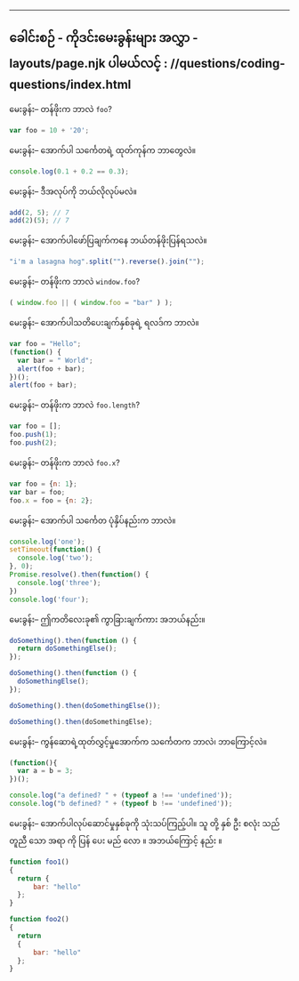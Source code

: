 ***

## ခေါင်းစဉ် - ကိုဒင်းမေးခွန်းများ&#xA;အလွှာ - layouts/page.njk&#xA;ပါမယ်လင့် : //questions/coding-questions/index.html

မေးခွန်း– တန်ဖိုးက ဘာလဲ `foo`?

```javascript
var foo = 10 + '20';
```

မေးခွန်း– အောက်ပါ သင်္ကေတရဲ့ ထုတ်ကုန်က ဘာတွေလဲ။

```javascript
console.log(0.1 + 0.2 == 0.3);
```

မေးခွန်း– ဒီအလုပ်ကို ဘယ်လိုလုပ်မလဲ။

```javascript
add(2, 5); // 7
add(2)(5); // 7
```

မေးခွန်း– အောက်ပါဖော်ပြချက်ကနေ ဘယ်တန်ဖိုးပြန်ရသလဲ။

```javascript
"i'm a lasagna hog".split("").reverse().join("");
```

မေးခွန်း– တန်ဖိုးက ဘာလဲ `window.foo`?

```javascript
( window.foo || ( window.foo = "bar" ) );
```

မေးခွန်း– အောက်ပါသတိပေးချက်နှစ်ခုရဲ့ ရလဒ်က ဘာလဲ။

```javascript
var foo = "Hello";
(function() {
  var bar = " World";
  alert(foo + bar);
})();
alert(foo + bar);
```

မေးခွန်း– တန်ဖိုးက ဘာလဲ `foo.length`?

```javascript
var foo = [];
foo.push(1);
foo.push(2);
```

မေးခွန်း– တန်ဖိုးက ဘာလဲ `foo.x`?

```javascript
var foo = {n: 1};
var bar = foo;
foo.x = foo = {n: 2};
```

မေးခွန်း– အောက်ပါ သင်္ကေတ ပုံနှိပ်နည်းက ဘာလဲ။

```javascript
console.log('one');
setTimeout(function() {
  console.log('two');
}, 0);
Promise.resolve().then(function() {
  console.log('three');
})
console.log('four');
```

မေးခွန်း– ဤကတိလေးခု၏ ကွာခြားချက်ကား အဘယ်နည်း။

```javascript
doSomething().then(function () {
  return doSomethingElse();
});

doSomething().then(function () {
  doSomethingElse();
});

doSomething().then(doSomethingElse());

doSomething().then(doSomethingElse);
```

မေးခွန်း– ကွန်ဆောရဲ့ထုတ်လွှင့်မှုအောက်က သင်္ကေတက ဘာလဲ၊ ဘာကြောင့်လဲ။

```javascript
(function(){
  var a = b = 3;
})();

console.log("a defined? " + (typeof a !== 'undefined'));
console.log("b defined? " + (typeof b !== 'undefined'));
```

မေးခွန်း– အောက်ပါလုပ်ဆောင်မှုနှစ်ခုကို သုံးသပ်ကြည့်ပါ။ သူ တို့ နှစ် ဦး စလုံး သည် တူညီ သော အရာ ကို ပြန် ပေး မည် လော ။ အဘယ်ကြောင့် နည်း ။

```javascript
function foo1()
{
  return {
      bar: "hello"
  };
}

function foo2()
{
  return
  {
      bar: "hello"
  };
}
```
